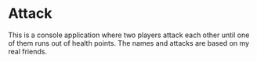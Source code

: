 # Attack
This is a console application where two players attack each other until one of them runs out of health points. The names and attacks are based on my real friends.
